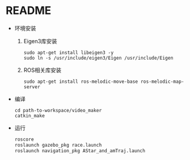 # README

- 环境安装

  1. Eigen3库安装

     ```shell
     sudo apt-get install libeigen3 -y
     sudo ln -s /usr/include/eigen3/Eigen /usr/include/Eigen
     ```

  2. ROS相关库安装

     ```shell
     sudo apt-get install ros-melodic-move-base ros-melodic-map-server
     ```

- 编译

  ```shell
  cd path-to-workspace/video_maker
  catkin_make
  ```

- 运行

  ```sh
  roscore
  roslaunch gazebo_pkg race.launch
  roslaunch navigation_pkg AStar_and_amTraj.launch
  ```

